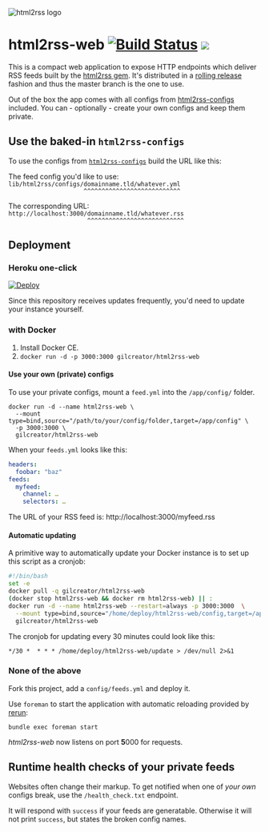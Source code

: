 ![html2rss logo](https://github.com/gildesmarais/html2rss/raw/master/support/logo.png)

# html2rss-web [![Build Status](https://travis-ci.com/gildesmarais/html2rss-web.svg?branch=master)](https://travis-ci.com/gildesmarais/html2rss-web) [![](https://images.microbadger.com/badges/version/gilcreator/html2rss-web.svg)](https://hub.docker.com/r/gilcreator/html2rss-web)

This is a compact web application to expose HTTP endpoints which deliver RSS feeds
built by the [html2rss gem](https://github.com/gildesmarais/html2rss).
It's distributed in a [rolling release](https://en.wikipedia.org/wiki/Rolling_release) fashion and thus the master branch is the one to use.

Out of the box the app comes with all configs from [html2rss-configs](https://github.com/gildesmarais/html2rss-configs) included. You can - optionally - create your own configs and keep them private.

## Use the baked-in `html2rss-configs`

To use the configs from [`html2rss-configs`](https://github.com/gildesmarais/html2rss-configs) build the URL like this:

The feed config you'd like to use:  
`lib/html2rss/configs/domainname.tld/whatever.yml`  
`                     ^^^^^^^^^^^^^^^^^^^^^^^^^^^`

The corresponding URL:  
`http://localhost:3000/domainname.tld/whatever.rss`  
`                      ^^^^^^^^^^^^^^^^^^^^^^^^^^^`

## Deployment

### Heroku one-click

[![Deploy](https://www.herokucdn.com/deploy/button.png)](https://heroku.com/deploy?template=https://github.com/gildesmarais/html2rss-web)

Since this repository receives updates frequently, you'd need to update your
instance yourself.

### with Docker

1. Install Docker CE.
2. `docker run -d -p 3000:3000 gilcreator/html2rss-web`

#### Use your own (private) configs

To use your private configs, mount a `feed.yml` into the `/app/config/` folder.

```
docker run -d --name html2rss-web \
  --mount type=bind,source="/path/to/your/config/folder,target=/app/config" \
  -p 3000:3000 \
  gilcreator/html2rss-web
```

When your `feeds.yml` looks like this:

```yml
headers:
  foobar: "baz"
feeds:
  myfeed:
    channel: …
    selectors: …
```

The URL of your RSS feed is: http://localhost:3000/myfeed.rss

#### Automatic updating

A primitive way to automatically update your Docker instance is to set up this
script as a cronjob:

```bash
#!/bin/bash
set -e
docker pull -q gilcreator/html2rss-web
(docker stop html2rss-web && docker rm html2rss-web) || :
docker run -d --name html2rss-web --restart=always -p 3000:3000  \
  --mount type=bind,source="/home/deploy/html2rss-web/config,target=/app/config" \
  gilcreator/html2rss-web
```

The cronjob for updating every 30 minutes could look like this:

```
*/30 *  * * * /home/deploy/html2rss-web/update > /dev/null 2>&1
```

### None of the above

Fork this project, add a `config/feeds.yml` and deploy it.

Use `foreman` to start the application with automatic reloading provided by [rerun](https://github.com/alexch/rerun):

`bundle exec foreman start`

*html2rss-web* now listens on port **5**000 for requests.

## Runtime health checks of your private feeds

Websites often change their markup. To get notified when one of _your own_ configs
break, use the `/health_check.txt` endpoint.

It will respond with `success` if your feeds are generatable.
Otherwise it will not print `success`, but states the broken config names.
